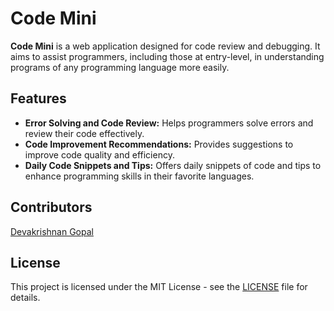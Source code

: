 # Code Mini

**Code Mini** is a web application designed for code review and debugging. It aims to assist programmers, including those at entry-level, in understanding programs of any programming language more easily.

## Features

* **Error Solving and Code Review:** Helps programmers solve errors and review their code effectively.
* **Code Improvement Recommendations:** Provides suggestions to improve code quality and efficiency.
* **Daily Code Snippets and Tips:** Offers daily snippets of code and tips to enhance programming skills in their favorite languages.

## Contributors
[Devakrishnan Gopal](https://www.github.com/gdevakrishnan)

## License

This project is licensed under the MIT License - see the [LICENSE](LICENSE) file for details.
